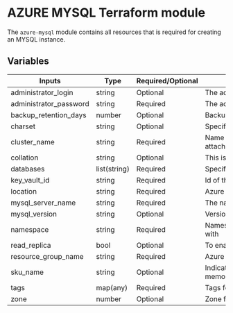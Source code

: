 # AZURE MYSQL Terraform module

The `azure-mysql` module contains all resources that is required for creating an MYSQL instance.

## Variables

| Inputs                 | Type         | Required/Optional | <div style="width:400px">Description</div>                   | Default               |
|------------------------|--------------|-------------------|--------------------------------------------------------------|-----------------------|
| administrator_login    | string       | Optional          | The admin username for mysql database                        | `mysqladmin`          |
| administrator_password | string       | Required          | The admin password for mysql database                        | `""`                  |
| backup_retention_days  | number       | Optional          | Backup retention days for the server                         | `7`                   |
| charset                | string       | Optional          | Specific character set encoding                              | `utf8`                |
| cluster_name           | string       | Required          | Name of the cluster to which MySQL instance is attached with |                       |
| collation              | string       | Optional          | This is the collation type                                   | `utf8_unicode_ci`     |
| databases              | list(string) | Required          | Specifies the name of the MySQL Database                     | `[]`                  |
| key_vault_id           | string       | Required          | Id of the azure key vault                                    |                       |
| location               | string       | Required          | Azure location for SQL Server                                | `""`                  |
| mysql_server_name      | string       | Required          | The name of the sql server                                   | `""`                  |
| mysql_version          | string       | Optional          | Version of the mysql database                                | `5.7`                 |
| namespace              | string       | Required          | Namespace to which MySQL instance is attached with           |                       |
| read_replica           | bool         | Optional          | To enable read replica for source mysql server               | `false`               |
| resource_group_name    | string       | Required          | Azure resource group name for SQL server                     | `""`                  |
| sku_name               | string       | Optional          | Indicates the type of virtual machine with vCPUs and memory  | `GP_Standard_D2ds_v4` |
| tags                   | map(any)     | Required          | Tags for aws resources                                       |                       |
| zone                   | number       | Optional          | Zone for resources                                           | `2`                   |
